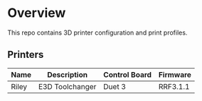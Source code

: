 # Overview

This repo contains 3D printer configuration and print profiles.

## Printers

Name | Description | Control Board | Firmware
---- | ----------- | ------------- | --------
Riley | E3D Toolchanger | Duet 3 | RRF3.1.1
